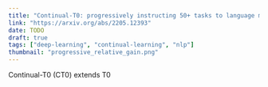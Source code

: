 ```yaml
---
title: "Continual-T0: progressively instructing 50+ tasks to language models without forgetting"
link: "https://arxiv.org/abs/2205.12393"
date: TODO
draft: true
tags: ["deep-learning", "continual-learning", "nlp"]
thumbnail: "progressive_relative_gain.png"
---
```


Continual-T0 (CT0) extends T0
